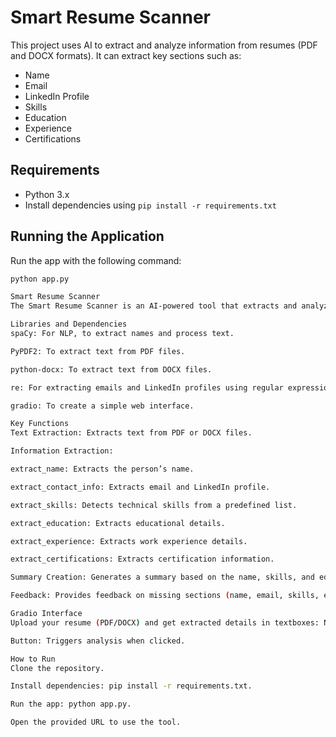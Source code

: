 # Smart Resume Scanner

This project uses AI to extract and analyze information from resumes (PDF and DOCX formats). It can extract key sections such as:

- Name
- Email
- LinkedIn Profile
- Skills
- Education
- Experience
- Certifications

## Requirements

- Python 3.x
- Install dependencies using `pip install -r requirements.txt`

## Running the Application

Run the app with the following command:

```bash
python app.py

Smart Resume Scanner
The Smart Resume Scanner is an AI-powered tool that extracts and analyzes key sections from resumes in PDF or DOCX formats. It provides feedback on missing sections and generates a summary based on the resume content.

Libraries and Dependencies
spaCy: For NLP, to extract names and process text.

PyPDF2: To extract text from PDF files.

python-docx: To extract text from DOCX files.

re: For extracting emails and LinkedIn profiles using regular expressions.

gradio: To create a simple web interface.

Key Functions
Text Extraction: Extracts text from PDF or DOCX files.

Information Extraction:

extract_name: Extracts the person’s name.

extract_contact_info: Extracts email and LinkedIn profile.

extract_skills: Detects technical skills from a predefined list.

extract_education: Extracts educational details.

extract_experience: Extracts work experience details.

extract_certifications: Extracts certification information.

Summary Creation: Generates a summary based on the name, skills, and education.

Feedback: Provides feedback on missing sections (name, email, skills, etc.).

Gradio Interface
Upload your resume (PDF/DOCX) and get extracted details in textboxes: Name, Email, LinkedIn, Skills, Education, Experience, Certifications, and Feedback on missing sections.

Button: Triggers analysis when clicked.

How to Run
Clone the repository.

Install dependencies: pip install -r requirements.txt.

Run the app: python app.py.

Open the provided URL to use the tool.
